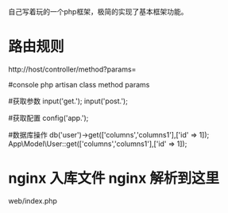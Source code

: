 自己写着玩的一个php框架，极简的实现了基本框架功能。

# 路由规则
http://host/controller/method?params=

#console
php artisan class method params

#获取参数
input('get.');
input('post.');

#获取配置
config('app.');

#数据库操作
db('user')->get(['columns','columns1'],['id' => 1]);
App\Model\User::get(['columns','columns1'],['id' => 1]);

# nginx 入库文件    nginx 解析到这里
web/index.php
